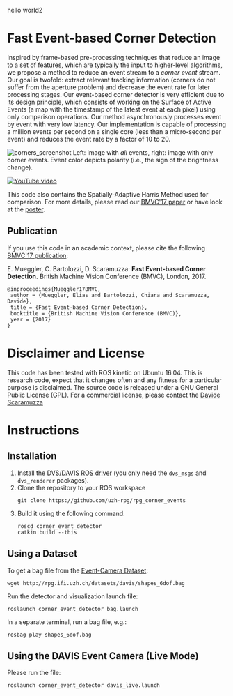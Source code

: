 hello world2
# Fast Event-based Corner Detection
Inspired by frame-based pre-processing techniques that reduce an image to a set of features, which are typically the input to higher-level algorithms, we propose a method to reduce an event stream to a *corner event* stream.
Our goal is twofold: extract relevant tracking information (corners do not suffer from the aperture problem) and decrease the event rate for later processing stages.
Our event-based corner detector is very efficient due to its design principle, which consists of working on the Surface of Active Events (a map with the timestamp of the latest event at each pixel) using only comparison operations.
Our method asynchronously processes event by event with very low latency.
Our implementation is capable of processing a million events per second on a single core (less than a micro-second per event) and reduces the event rate by a factor of 10 to 20.

![corners_screenshot](https://user-images.githubusercontent.com/670994/33448948-9fd5c3fa-d607-11e7-8be3-d57fa93391ea.png)
Left: image with *all* events, right: image with only corner events. Event color depicts polarity (i.e., the sign of the brightness change).

[![YouTube video](http://rpg.ifi.uzh.ch/img/papers/BMVC17_Mueggler_thumb_play.jpg)](http://www.youtube.com/watch?v=tgvM4ELesgI)

This code also contains the Spatially-Adaptive Harris Method used for comparison.
For more details, please read our [BMVC'17 paper](http://rpg.ifi.uzh.ch/docs/BMVC17_Mueggler.pdf) or have look at the [poster](http://rpg.ifi.uzh.ch/docs/BMVC17_Mueggler_poster.pdf).

## Publication

If you use this code in an academic context, please cite the following [BMVC'17 publication](http://rpg.ifi.uzh.ch/docs/BMVC17_Mueggler.pdf):

E. Mueggler, C. Bartolozzi, D. Scaramuzza:
**Fast Event-based Corner Detection.**
British Machine Vision Conference (BMVC), London, 2017.

    @inproceedings{Mueggler17BMVC,
     author = {Mueggler, Elias and Bartolozzi, Chiara and Scaramuzza, Davide},
     title = {Fast Event-based Corner Detection},
     booktitle = {British Machine Vision Conference (BMVC)},
     year = {2017}
    }

# Disclaimer and License
This code has been tested with ROS kinetic on Ubuntu 16.04.
This is research code, expect that it changes often and any fitness for a particular purpose is disclaimed.
The source code is released under a GNU General Public License (GPL).
For a commercial license, please contact the [Davide Scaramuzza](http://rpg.ifi.uzh.ch/people_scaramuzza.html)

# Instructions
## Installation
1. Install the [DVS/DAVIS ROS driver](https://github.com/uzh-rpg/rpg_dvs_ros) (you only need the `dvs_msgs` and `dvs_renderer` packages).
2. Clone the repository to your ROS workspace
    ```
    git clone https://github.com/uzh-rpg/rpg_corner_events
    ```
3. Build it using the following command:
    ```
    roscd corner_event_detector
    catkin build --this
    ```

## Using a Dataset
To get a bag file from the [Event-Camera Dataset](http://rpg.ifi.uzh.ch/davis_data.html):
```
wget http://rpg.ifi.uzh.ch/datasets/davis/shapes_6dof.bag
```

Run the detector and visualization launch file:
```
roslaunch corner_event_detector bag.launch
```

In a separate terminal, run a bag file, e.g.:
```
rosbag play shapes_6dof.bag
```

## Using the DAVIS Event Camera (Live Mode)
Please run the file:
```
roslaunch corner_event_detector davis_live.launch
```


